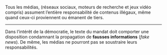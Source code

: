 Tous les médias, (réseaux sociaux, moteurs de recherche et jeux vidéo compris) assument l’entière responsabilité de contenus illégaux, même quand ceux-ci proviennent ou émanent de tiers.

---

Dans l’intérêt de la démocratie, le texte du mandat doit comporter une disposition condamnant la propagation de **fausses informations** (*fake news*). De même, les médias ne pourront pas se soustraire leurs responsabilités.
